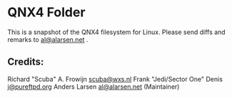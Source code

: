 # QNX4 Folder
  This is a snapshot of the QNX4 filesystem for Linux.
  Please send diffs and remarks to <al@alarsen.net> .
  
## Credits:

Richard "Scuba" A. Frowijn     <scuba@wxs.nl>
Frank "Jedi/Sector One" Denis  <j@pureftpd.org>
Anders Larsen                  <al@alarsen.net> (Maintainer)
